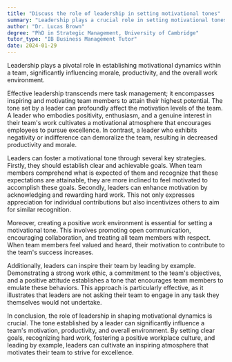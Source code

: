 ```yaml
---
title: "Discuss the role of leadership in setting motivational tones"
summary: "Leadership plays a crucial role in setting motivational tones by influencing the team's morale, productivity, and overall work environment."
author: "Dr. Lucas Brown"
degree: "PhD in Strategic Management, University of Cambridge"
tutor_type: "IB Business Management Tutor"
date: 2024-01-29
---
```


Leadership plays a pivotal role in establishing motivational dynamics within a team, significantly influencing morale, productivity, and the overall work environment.

Effective leadership transcends mere task management; it encompasses inspiring and motivating team members to attain their highest potential. The tone set by a leader can profoundly affect the motivation levels of the team. A leader who embodies positivity, enthusiasm, and a genuine interest in their team's work cultivates a motivational atmosphere that encourages employees to pursue excellence. In contrast, a leader who exhibits negativity or indifference can demoralize the team, resulting in decreased productivity and morale.

Leaders can foster a motivational tone through several key strategies. Firstly, they should establish clear and achievable goals. When team members comprehend what is expected of them and recognize that these expectations are attainable, they are more inclined to feel motivated to accomplish these goals. Secondly, leaders can enhance motivation by acknowledging and rewarding hard work. This not only expresses appreciation for individual contributions but also incentivizes others to aim for similar recognition.

Moreover, creating a positive work environment is essential for setting a motivational tone. This involves promoting open communication, encouraging collaboration, and treating all team members with respect. When team members feel valued and heard, their motivation to contribute to the team's success increases.

Additionally, leaders can inspire their team by leading by example. Demonstrating a strong work ethic, a commitment to the team's objectives, and a positive attitude establishes a tone that encourages team members to emulate these behaviors. This approach is particularly effective, as it illustrates that leaders are not asking their team to engage in any task they themselves would not undertake.

In conclusion, the role of leadership in shaping motivational dynamics is crucial. The tone established by a leader can significantly influence a team's motivation, productivity, and overall environment. By setting clear goals, recognizing hard work, fostering a positive workplace culture, and leading by example, leaders can cultivate an inspiring atmosphere that motivates their team to strive for excellence.
    